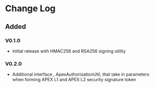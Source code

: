# Change Log

## Added 
### V0.1.0
+ Initial release with HMAC256 and RSA256 signing utility
### V0.2.0
+ Additional interface , ApexAuthorizationUtil, that take in parameters when forming APEX L1 and APEX L2 security signature token